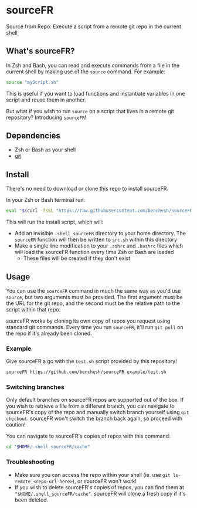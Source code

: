 # sourceFR

Source from Repo: Execute a script from a remote git repo in the current shell

## What's sourceFR?

In Zsh and Bash, you can read and execute commands from a file in the current shell by making use of the `source` command. For example:

```bash
source "myScript.sh"
```

This is useful if you want to load functions and instantiate variables in one script and reuse them in another.

But what if you wish to run `source` on a script that lives in a remote git repository? Introducing `sourceFR`!

## Dependencies

- Zsh or Bash as your shell
- [git](https://git-scm.com/downloads)

## Install

There's no need to download or clone this repo to install sourceFR.

In your Zsh or Bash terminal run:

```bash
eval "$(curl -fsSL "https://raw.githubusercontent.com/benchesh/sourceFR/main/install.sh")"
```

This will run the install script, which will:

- Add an invisible `.shell_sourceFR` directory to your home directory. The `sourceFR` function will then be written to `src.sh` within this directory
- Make a single line modification to your `.zshrc` and `.bashrc` files which will load the sourceFR function every time Zsh or Bash are loaded
  - These files will be created if they don't exist

## Usage

You can use the `sourceFR` command in much the same way as you'd use `source`, but two arguments must be provided. The first argument must be the URL for the git repo, and the second must be the relative path to the script within that repo.

sourceFR works by cloning its own copy of repos you request using standard git commands. Every time you run `sourceFR`, it'll run `git pull` on the repo if it's already been cloned.

### Example

Give sourceFR a go with the `test.sh` script provided by this repository!

```bash
sourceFR https://github.com/benchesh/sourceFR example/test.sh
```

### Switching branches

Only default branches on sourceFR repos are supported out of the box. If you wish to retrieve a file from a different branch, you can navigate to sourceFR's copy of the repo and manually switch branch yourself using `git checkout`. sourceFR won't switch the branch back again, so proceed with caution!

You can navigate to sourceFR's copies of repos with this command:

```bash
cd "$HOME/.shell_sourceFR/cache"
```

### Troubleshooting

- Make sure you can access the repo within your shell (ie. use `git ls-remote <repo-url-here>`), or sourceFR won't work!
- If you wish to delete sourceFR's copies of repos, you can find them at `"$HOME/.shell_sourceFR/cache"`. sourceFR will clone a fresh copy if it's been deleted.
